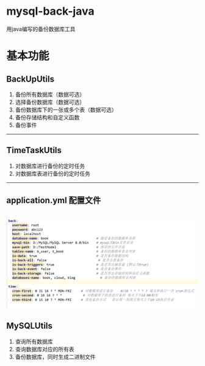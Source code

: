 # mysql-back-java
 用java编写的备份数据库工具
 
# 基本功能
## BackUpUtils
 1. 备份所有数据库（数据可选）
 2. 选择备份数据库（数据可选）
 3. 备份数据库下的一张或多个表（数据可选）
 4. 备份存储结构和自定义函数
 5. 备份事件
--- 
## TimeTaskUtils
 1. 对数据库进行备份的定时任务
 2. 对数据库表进行备份的定时任务
---
 ## application.yml 配置文件
 ![](README_files/1.png)
---
## MySQLUtils
 1. 查询所有数据库 
 2. 查询数据库对应的所有表
 3. 备份数据库，同时生成二进制文件
